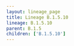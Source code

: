 ```yaml
---
layout: lineage_page
title: Lineage B.1.5.10
lineage: B.1.5.10
parent: B.1.5
children: ['B.1.5.10']
---
```

